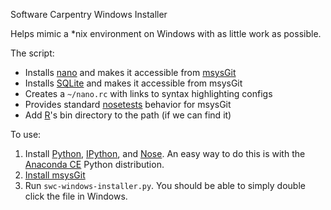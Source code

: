 Software Carpentry Windows Installer

Helps mimic a *nix environment on Windows with as little work as possible.

The script:

* Installs [nano][] and makes it accessible from [msysGit][]
* Installs [SQLite][] and makes it accessible from msysGit
* Creates a `~/nano.rc` with links to syntax highlighting configs
* Provides standard [nosetests][] behavior for msysGit
* Add [R][]'s bin directory to the path (if we can find it)

To use:

1. Install [Python][], [IPython][], and [Nose][nose].  An easy way to
   do this is with the [Anaconda CE][Anaconda-CE] Python distribution.
2. [Install msysGit][msysgit-install]
3. Run `swc-windows-installer.py`.  You should be able to simply
   double click the file in Windows.

[msysGit]: http://msysgit.github.io/
[msysgit-install]: https://github.com/msysgit/msysgit/releases
[nano]: http://www.nano-editor.org/
[SQLite]: http://www.sqlite.org/
[Python]: https://www.python.org/
[IPython]: http://ipython.org/
[Nose]: https://nose.readthedocs.org/en/latest/
[nosetests]: https://nose.readthedocs.org/en/latest/usage.html
[R]: http://www.r-project.org/
[Anaconda-CE]: http://continuum.io/anacondace.html
